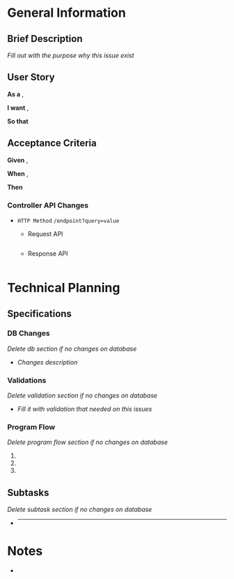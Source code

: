 # General Information

## Brief Description

_Fill out with the purpose why this issue exist_

## User Story

**As a** ,

**I want** ,

**So that**

## Acceptance Criteria

**Given** ,

**When** ,

**Then**

### Controller API Changes

- `HTTP Method` `/endpoint?query=value`

  - Request API

    ```json

    ```

  - Response API

    ```json

    ```

# Technical Planning

## Specifications

### DB Changes

_Delete db section if no changes on database_

- _Changes description_

### Validations

_Delete validation section if no changes on database_

- _Fill it with validation that needed on this issues_

### Program Flow

_Delete program flow section if no changes on database_

1.
2.
3.

## Subtasks

_Delete subtask section if no changes on database_

- ***

# Notes

-
